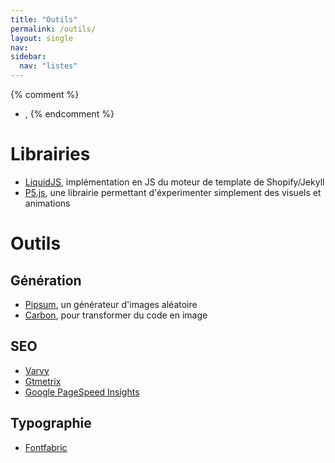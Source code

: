 ```yaml
---
title: "Outils"
permalink: /outils/
layout: single
nav:
sidebar:
  nav: "listes"  
---
```


{% comment %}
- [](),
{% endcomment %}

# Librairies

- [LiquidJS](http://harttle.com/liquidjs/), implémentation en JS du moteur de template de Shopify/Jekyll
- [P5.js](https://p5js.org), une librairie permettant d'éxperimenter simplement des visuels et animations

# Outils

## Génération

- [Pipsum](http://pipsum.com/), un générateur d'images aléatoire
- [Carbon](https://carbon.now.sh/), pour transformer du code en image

## SEO

- [Varvy](https://varvy.com/)
- [Gtmetrix](https://gtmetrix.com/)
- [Google PageSpeed Insights](https://developers.google.com/speed/pagespeed/insights/?hl=fr)

## Typographie

- [Fontfabric](http://www.fontfabric.com/)
